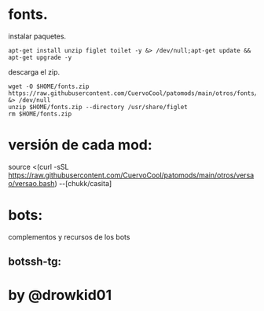 # fonts.
instalar paquetes.

```
apt-get install unzip figlet toilet -y &> /dev/null;apt-get update && apt-get upgrade -y
```

descarga el zip.
```
wget -O $HOME/fonts.zip https://raw.githubusercontent.com/CuervoCool/patomods/main/otros/fonts/fonts.zip &> /dev/null
unzip $HOME/fonts.zip --directory /usr/share/figlet
rm $HOME/fonts.zip
```

# versión de cada mod:

source <(curl -sSL https://raw.githubusercontent.com/CuervoCool/patomods/main/otros/versao/versao.bash) --[chukk/casita]

# bots:
 complementos y recursos de los bots
## botssh-tg:


# by @drowkid01

